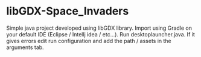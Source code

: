 # libGDX-Space_Invaders
Simple java project developed using libGDX library.
Import using Gradle on your default IDE (Eclipse / Intellj idea / etc...).
Run desktoplauncher.java. If it gives errors edit run configuration and add the path / assets in the arguments tab.
